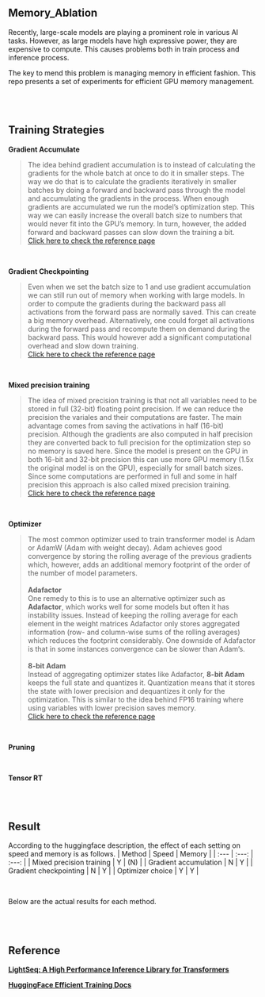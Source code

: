 ## Memory_Ablation

Recently, large-scale models are playing a prominent role in various AI tasks. However, as large models have high expressive power, they are expensive to compute. This causes problems both in train process and inference process.

The key to mend this problem is managing memory in efficient fashion. 
This repo presents a set of experiments for efficient GPU memory management.


<br>
<br>

## Training Strategies

**Gradient Accumulate**
> The idea behind gradient accumulation is to instead of calculating the gradients for the whole batch at once to do it in smaller steps. 
The way we do that is to calculate the gradients iteratively in smaller batches by doing a forward and backward pass through the model and accumulating the gradients in the process. 
When enough gradients are accumulated we run the model’s optimization step. 
This way we can easily increase the overall batch size to numbers that would never fit into the GPU’s memory. 
In turn, however, the added forward and backward passes can slow down the training a bit. <br>
[Click here to check the reference page](https://huggingface.co/docs/transformers/perf_train_gpu_one#gradient-accumulation)

<br>

**Gradient Checkpointing**

> Even when we set the batch size to 1 and use gradient accumulation we can still run out of memory when working with large models. 
In order to compute the gradients during the backward pass all activations from the forward pass are normally saved. 
This can create a big memory overhead. Alternatively, one could forget all activations during the forward pass and recompute them on demand during the backward pass. This would however add a significant computational overhead and slow down training. <br>
[Click here to check the reference page](https://huggingface.co/docs/transformers/perf_train_gpu_one#gradient-checkpointing)
<br>

**Mixed precision training**
> The idea of mixed precision training is that not all variables need to be stored in full (32-bit) floating point precision. 
If we can reduce the precision the variales and their computations are faster. 
The main advantage comes from saving the activations in half (16-bit) precision. 
Although the gradients are also computed in half precision they are converted back to full precision for the optimization step so no memory is saved here. 
Since the model is present on the GPU in both 16-bit and 32-bit precision this can use more GPU memory (1.5x the original model is on the GPU), especially for small batch sizes. 
Since some computations are performed in full and some in half precision this approach is also called mixed precision training. <br>
[Click here to check the reference page](https://huggingface.co/docs/transformers/perf_train_gpu_one#fp16-training)

<br>

**Optimizer**
> The most common optimizer used to train transformer model is Adam or AdamW (Adam with weight decay). 
Adam achieves good convergence by storing the rolling average of the previous gradients which, 
however, adds an additional memory footprint of the order of the number of model parameters. <br><br>
**Adafactor** <br>
One remedy to this is to use an alternative optimizer such as **Adafactor**, which works well for some models but often it has instability issues.
Instead of keeping the rolling average for each element in the weight matrices Adafactor only stores aggregated information 
(row- and column-wise sums of the rolling averages) which reduces the footprint considerably. 
One downside of Adafactor is that in some instances convergence can be slower than Adam’s. <br><br>
**8-bit Adam** <br>
Instead of aggregating optimizer states like Adafactor, **8-bit Adam** keeps the full state and quantizes it. 
Quantization means that it stores the state with lower precision and dequantizes it only for the optimization. 
This is similar to the idea behind FP16 training where using variables with lower precision saves memory. <br>
[Click here to check the reference page](https://huggingface.co/docs/transformers/perf_train_gpu_one#optimizer)

<br>

**Pruning**

<br>

**Tensor RT**

<br>
<br>

## Result

According to the huggingface description, the effect of each setting on speed and memory is as follows.
| Method | Speed | Memory |
| :--- | :---: | :---: |
| Mixed precision training | Y | (N) |
| Gradient accumulation | N | Y |
| Gradient checkpointing | N | Y |
| Optimizer choice | Y | Y |

<br>

Below are the actual results for each method.


<br>
<br>

## Reference

**[LightSeq: A High Performance Inference Library for Transformers](https://arxiv.org/pdf/2010.13887.pdf)**

**[HuggingFace Efficient Training Docs](https://huggingface.co/docs/transformers/perf_train_gpu_one)**
